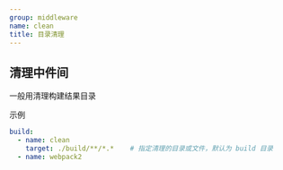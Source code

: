 ```yaml
---
group: middleware
name: clean
title: 目录清理
---
```


## 清理中件间

一般用清理构建结果目录

示例
```yml
build:
  - name: clean
    target: ./build/**/*.*    # 指定清理的目录或文件，默认为 build 目录
  - name: webpack2
```